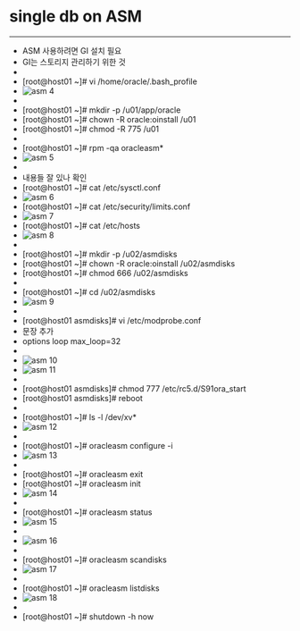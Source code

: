 # single db on ASM
-------------

* ASM 사용하려면 GI 설치 필요
* GI는 스토리지 관리하기 위한 것
*  
* [root@host01 ~]# vi /home/oracle/.bash_profile
* ![asm 4](https://user-images.githubusercontent.com/58458582/84276967-e3366800-ab6d-11ea-9d89-04a563312ba2.PNG)
*  
* [root@host01 ~]# mkdir -p /u01/app/oracle
* [root@host01 ~]# chown -R oracle:oinstall /u01
* [root@host01 ~]# chmod -R 775 /u01
*  
* [root@host01 ~]# rpm -qa oracleasm*
* ![asm 5](https://user-images.githubusercontent.com/58458582/84276968-e3cefe80-ab6d-11ea-92fc-5dc329b6be2c.PNG)
*  
* 내용들 잘 있나 확인
* [root@host01 ~]# cat /etc/sysctl.conf
* ![asm 6](https://user-images.githubusercontent.com/58458582/84276969-e4679500-ab6d-11ea-927e-227af065a68a.PNG)
*  [root@host01 ~]# cat /etc/security/limits.conf
* ![asm 7](https://user-images.githubusercontent.com/58458582/84276971-e4679500-ab6d-11ea-9461-6cdcde1415ea.PNG)
* [root@host01 ~]# cat /etc/hosts
* ![asm 8](https://user-images.githubusercontent.com/58458582/84276973-e5002b80-ab6d-11ea-9518-80165f058535.PNG)
*  
* [root@host01 ~]# mkdir -p /u02/asmdisks
* [root@host01 ~]# chown -R oracle:oinstall /u02/asmdisks
* [root@host01 ~]# chmod 666 /u02/asmdisks
*   
* [root@host01 ~]# cd /u02/asmdisks
* ![asm 9](https://user-images.githubusercontent.com/58458582/84276974-e598c200-ab6d-11ea-9f5b-3865e95b03fd.PNG)
*  
* [root@host01 asmdisks]# vi /etc/modprobe.conf
* 문장 추가
* options loop max_loop=32
*  
* ![asm 10](https://user-images.githubusercontent.com/58458582/84276976-e598c200-ab6d-11ea-9a4f-1ef7e76502b9.PNG)
* ![asm 11](https://user-images.githubusercontent.com/58458582/84276977-e6315880-ab6d-11ea-93a4-35e49ef13c2e.PNG)
*  
* [root@host01 asmdisks]# chmod 777 /etc/rc5.d/S91ora_start
* [root@host01 asmdisks]# reboot
*  
* [root@host01 ~]# ls -l /dev/xv*
* ![asm 12](https://user-images.githubusercontent.com/58458582/84276979-e6315880-ab6d-11ea-9dc0-99c35fc2bde0.PNG)
*  
* [root@host01 ~]# oracleasm configure -i
* ![asm 13](https://user-images.githubusercontent.com/58458582/84276981-e6c9ef00-ab6d-11ea-9c4d-31927d114c7f.PNG)
*  
* [root@host01 ~]# oracleasm exit
* [root@host01 ~]# oracleasm init
* ![asm 14](https://user-images.githubusercontent.com/58458582/84276983-e7628580-ab6d-11ea-93df-603ca513c58e.PNG)
*  
* [root@host01 ~]# oracleasm status
* ![asm 15](https://user-images.githubusercontent.com/58458582/84276985-e7628580-ab6d-11ea-875b-1cdb8147a01f.PNG)
*  
* ![asm 16](https://user-images.githubusercontent.com/58458582/84276987-e7fb1c00-ab6d-11ea-9eb1-ba7ed6df853b.PNG)
*  
* [root@host01 ~]# oracleasm scandisks
* ![asm 17](https://user-images.githubusercontent.com/58458582/84276990-e7fb1c00-ab6d-11ea-9f5a-3efda3dece82.PNG)
*  
* [root@host01 ~]# oracleasm listdisks
* ![asm 18](https://user-images.githubusercontent.com/58458582/84276992-e893b280-ab6d-11ea-9b34-9f0df05f57c9.PNG)
*  
* [root@host01 ~]# shutdown -h now

